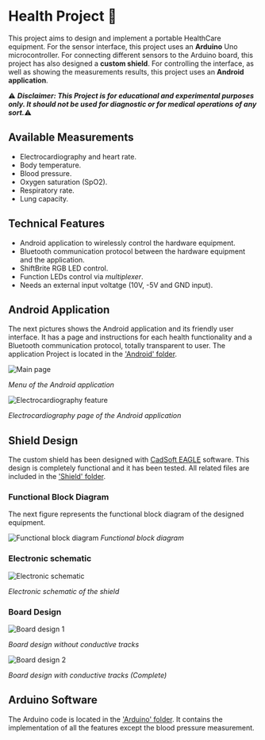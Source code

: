 # Health Project :pill:

This project aims to design and implement a portable HealthCare equipment. For the sensor interface, this project uses an **Arduino** Uno microcontroller. For connecting different sensors to the Arduino board, this project has also designed a **custom shield**. For controlling the interface, as well as showing the measurements results, this project uses an **Android application**.

:warning: **_Disclaimer: This Project is for educational and experimental purposes only. It should not be used for diagnostic or for medical operations of any sort._**:warning: 

## Available Measurements
* Electrocardiography and heart rate.
* Body temperature.
* Blood pressure.
* Oxygen saturation (SpO2).
* Respiratory rate.
* Lung capacity.

## Technical Features
* Android application to wirelessly control the hardware equipment.
* Bluetooth communication protocol between the hardware equipment and the application.
* ShiftBrite RGB LED control.
* Function LEDs control via _multiplexer_.
* Needs an external input voltatge (10V, -5V and GND input).

## Android Application
The next pictures shows the Android application and its friendly user interface. It has a page and instructions for each health functionality and a Bluetooth communication protocol, totally transparent to user. The application Project is located in the ['Android' folder](https://github.com/kevinsala/HealthProject/tree/master/Android).

![Main page](https://cloud.githubusercontent.com/assets/7224381/12695507/c0be4e9c-c750-11e5-9e37-5c61616f7aed.jpg)

_Menu of the Android application_

![Electrocardiography feature](https://cloud.githubusercontent.com/assets/7224381/12695511/e9be8000-c750-11e5-81bb-d897610ca936.jpg)

_Electrocardiography page of the Android application_

## Shield Design
The custom shield has been designed with [CadSoft EAGLE](http://www.cadsoftusa.com/) software. This design is completely functional and it has been tested. All related files are included in the ['Shield' folder](https://github.com/kevinsala/HealthProject/tree/master/Shield).

### Functional Block Diagram
The next figure represents the functional block diagram of the designed equipment.

![Functional block diagram](https://cloud.githubusercontent.com/assets/7224381/12680336/92172ce6-c6a9-11e5-8a45-736ef8f81a39.png)
_Functional block diagram_

### Electronic schematic
![Electronic schematic](https://cloud.githubusercontent.com/assets/7224381/12681147/6b867c54-c6ad-11e5-9417-b50e3f6e7696.jpg)

_Electronic schematic of the shield_
### Board Design
![Board design 1](https://cloud.githubusercontent.com/assets/7224381/12681143/66925826-c6ad-11e5-9c03-abb2e25c0591.jpg)


_Board design without conductive tracks_

![Board design 2](https://cloud.githubusercontent.com/assets/7224381/12681141/65e5ccb4-c6ad-11e5-9320-287f403a467a.jpg)

_Board design with conductive tracks (Complete)_

## Arduino Software
The Arduino code is located in the ['Arduino' folder](https://github.com/kevinsala/HealthProject/tree/master/Arduino). It contains the implementation of all the features except the blood pressure measurement.
